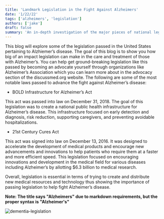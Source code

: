 ```yaml
---
title: 'Landmark Legislation in the Fight Against Alzheimers'
date: '1/22/22'
tags: ['alzheimers', 'legislation']
authors: ['jake']
draft: false
summary: 'An in-depth investigation of the major pieces of national legislation that have greatly impacted the fight against Alzheimers disease.'
---
```

This blog will explore some of the legislation passed in the United States pertaining to Alzhiemer’s disease. The goal of this blog is to show you how big of an impact legislation can make in the care and treatment of those with Alzheimer’s. You can help get ground-breaking legislation like this passed by becoming an advocate yourself through organizations like Alzheimer’s Association which you can learn more about in the advocacy section of the discussmed.org website. The following are some of the most notable laws passed to advance the fight against Alzheimer’s disease:

-   BOLD Infrastructure for Alzheimer’s Act
    

This act was passed into law on December 31, 2018. The goal of this legislation was to create a national public health infrastructure for Alzheimer’s disease. This infrastructure focused on early detection and diagnosis, risk reduction, supporting caregivers, and preventing avoidable hospitalizations.

-   21st Century Cures Act
    

This act was signed into law on December 13, 2016. It was designed to accelerate the development of medical products and encourage new advancements and innovations to help patients who require them at a faster and more efficient speed. This legislation focused on encouraging innovations and development in the medical field for various diseases including Alzheimer’s by allotting $6.3 billion to medical research. 

Overall, legislation is essential in terms of trying to create and distribute new medical resources and technology thus showing the importance of passing legislation to help fight Alzheimer’s disease.

**Note: The title says "Alzheimers" due to markdown requirements, but the proper syntax is "Alzheimer's"**

![dementia-legislation](http://image.slideserve.com/246601/legislation-relevant-to-people-suffering-with-dementia-and-their-carers-n.jpg)


